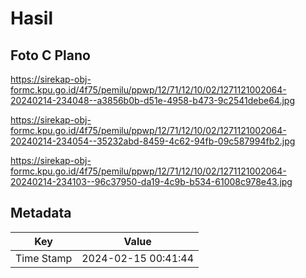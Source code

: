 # Hasil

## Foto C Plano

https://sirekap-obj-formc.kpu.go.id/4f75/pemilu/ppwp/12/71/12/10/02/1271121002064-20240214-234048--a3856b0b-d51e-4958-b473-9c2541debe64.jpg

https://sirekap-obj-formc.kpu.go.id/4f75/pemilu/ppwp/12/71/12/10/02/1271121002064-20240214-234054--35232abd-8459-4c62-94fb-09c587994fb2.jpg

https://sirekap-obj-formc.kpu.go.id/4f75/pemilu/ppwp/12/71/12/10/02/1271121002064-20240214-234103--96c37950-da19-4c9b-b534-61008c978e43.jpg


## Metadata

| Key        | Value               |
| ---------- | ------------------- |
| Time Stamp | 2024-02-15 00:41:44 |



